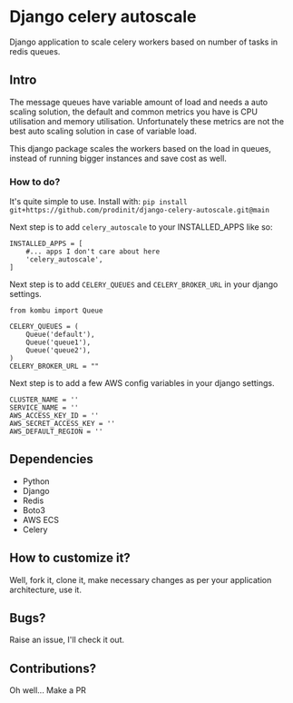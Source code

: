 # Django celery autoscale

Django application to scale celery workers based on number of tasks in redis queues.


## Intro

The message queues have variable amount of load and needs a auto scaling solution, the default and common metrics you have is CPU utilisation and memory utilisation. Unfortunately these metrics are not the best auto scaling solution in case of variable load.

This django package scales the workers based on the load in queues, instead of running bigger instances and save cost as well.



### How to do?
It's quite simple to use. Install with:
```pip install git+https://github.com/prodinit/django-celery-autoscale.git@main```

Next step is to  add `celery_autoscale` to your INSTALLED_APPS like so:

```
INSTALLED_APPS = [
    #... apps I don't care about here
    'celery_autoscale',
]
```

Next step is to add `CELERY_QUEUES` and `CELERY_BROKER_URL` in your django settings.
```
from kombu import Queue

CELERY_QUEUES = (
    Queue('default'),
    Queue('queue1'),
    Queue('queue2'),
)
CELERY_BROKER_URL = ""
```

Next step is to add a few AWS config variables in your django settings.
```
CLUSTER_NAME = ''
SERVICE_NAME = ''
AWS_ACCESS_KEY_ID = ''
AWS_SECRET_ACCESS_KEY = ''
AWS_DEFAULT_REGION = ''
```

## Dependencies
- Python
- Django
- Redis
- Boto3
- AWS ECS
- Celery

## How to customize it?

Well, fork it, clone it, make necessary changes as per your application architecture, use it.

## Bugs?
Raise an issue, I'll check it out.

## Contributions?
Oh well... Make a PR